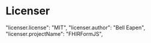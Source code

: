 # Licenser

"licenser.license": "MIT",
"licenser.author": "Bell Eapen",
"licenser.projectName": "FHIRFormJS",

